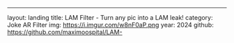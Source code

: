 ---
layout: landing
title: LAM Filter - Turn any pic into a LAM leak!
category: Joke AR Filter
img: https://i.imgur.com/w8nF0aP.png
year: 2024
github: https://github.com/maximoospital/LAM-